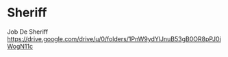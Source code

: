 # Sheriff
Job De Sheriff
https://drive.google.com/drive/u/0/folders/1PnW9ydYlJnuB53gB0OR8pPJ0iWogN11c
